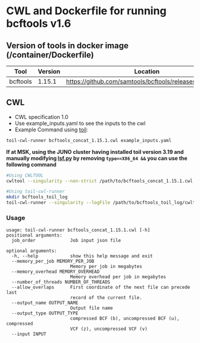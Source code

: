 # CWL and Dockerfile for running bcftools v1.6

## Version of tools in docker image (/container/Dockerfile)

| Tool	| Version	| Location	|
|---	|---	|---	|
| bcftools  	| 1.15.1	| https://github.com/samtools/bcftools/releases/tag/1.15.1	|

## CWL

- CWL specification 1.0
- Use example_inputs.yaml to see the inputs to the cwl
- Example Command using [toil](https://toil.readthedocs.io):

```bash
toil-cwl-runner bcftools_concat_1.15.1.cwl example_inputs.yaml
```

**If at MSK, using the JUNO cluster having installed toil version 3.19 and manually modifying [lsf.py](https://github.com/DataBiosphere/toil/blob/releases/3.19.0/src/toil/batchSystems/lsf.py#L170) by removing `type==X86_64 &&` you can use the following command**

```bash
#Using CWLTOOL
cwltool --singularity --non-strict /path/to/bcftools_concat_1.15.1.cwl /path/to/inputs.yaml

#Using toil-cwl-runner
mkdir bcftools_toil_log
toil-cwl-runner --singularity --logFile /path/to/bcftools_toil_log/cwltoil.log  --jobStore /path/to/bcftools_jobStore --batchSystem lsf --workDir /path/to/bcftools_toil_log --outdir . --writeLogs /path/to/bcftools_toil_log --logLevel DEBUG --stats --retryCount 2 --disableCaching --maxLogFileSize 20000000000 /path/to/bcftools_concat_1.15.1.cwl /path/to/inputs.yaml > bcftools_toil.stdout 2> bcftools_toil.stderr &
```

### Usage

```
usage: toil-cwl-runner bcftools_concat_1.15.1.cwl [-h] 
positional arguments:
  job_order             Job input json file

optional arguments:
  -h, --help            show this help message and exit
  --memory_per_job MEMORY_PER_JOB
                        Memory per job in megabytes
  --memory_overhead MEMORY_OVERHEAD
                        Memory overhead per job in megabytes
  --number_of_threads NUMBER_OF_THREADS
  --allow_overlaps      First coordinate of the next file can precede last
                        record of the current file.
  --output_name OUTPUT_NAME
                        Output file name
  --output_type OUTPUT_TYPE
                        compressed BCF (b), uncompressed BCF (u), compressed
                        VCF (z), uncompressed VCF (v)
  --input INPUT

```
